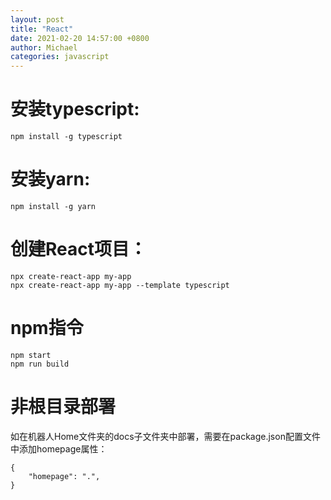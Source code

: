 ```yaml
---
layout: post
title: "React"
date: 2021-02-20 14:57:00 +0800
author: Michael
categories: javascript
---
```


# 安装typescript:
	npm install -g typescript

# 安装yarn:
	npm install -g yarn

# 创建React项目：
	npx create-react-app my-app
	npx create-react-app my-app --template typescript

# npm指令
	npm start
	npm run build

# 非根目录部署
如在机器人Home文件夹的docs子文件夹中部署，需要在package.json配置文件中添加homepage属性：

	{
  		"homepage": ".",
	}